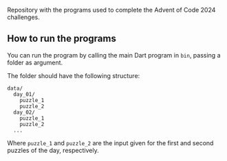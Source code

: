 Repository with the programs used to complete the Advent of Code 2024 challenges.

## How to run the programs

You can run the program by calling the main Dart program in `bin`, passing a
folder as argument.

The folder should have the following structure:

```
data/
  day_01/
    puzzle_1
	puzzle_2
  day_02/
    puzzle_1
	puzzle_2
  ...
```

Where `puzzle_1` and `puzzle_2` are the input given for the first and second
puzzles of the day, respectively.
